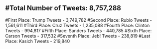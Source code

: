 #Total Number of Tweets: 8,757,288 
---
#First Place: Trump Tweets - 3,749,782
#Second Place: Rubio Tweets - 1,561,611
#Third Place: Cruz Tweets - 1,235,088
#Fourth Place: Clinton Tweets - 994,817
#Fifth Place: Sanders Tweets - 440,785
#Sixth Place: Carson Tweets - 317,532
#Seventh Place: Jeb! Tweets - 238,819
#Last Place: Kasich Tweets - 219,840
